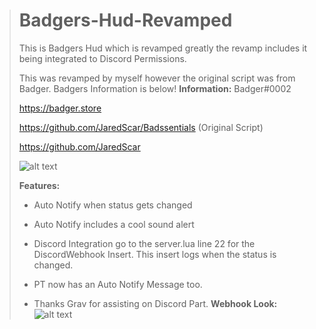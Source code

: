 > # Badgers-Hud-Revamped
> This is Badgers Hud which is revamped greatly the revamp includes it being integrated to Discord Permissions.
> 
> 
> This was revamped by myself however the original script was from Badger. Badgers Information is below!
> **Information:**
> Badger#0002
> 
> https://badger.store
> 
> https://github.com/JaredScar/Badssentials (Original Script) 
> 
> https://github.com/JaredScar
> 
> 
> ![alt text](https://cdn.discordapp.com/attachments/707792578141225052/796786839225761852/unknown.png)
> 
> **Features:** 
> - Auto Notify when status gets changed
> - Auto Notify includes a cool sound alert
> - Discord Integration go to the server.lua line 22 for the DiscordWebhook Insert. This insert logs when the status is changed. 
> - PT now has an Auto Notify Message too.
> 
> 
> - Thanks Grav for assisting on Discord Part. 
> **Webhook Look:**
> ![alt text](https://cdn.discordapp.com/attachments/797880155430584331/797884545361117214/unknown.png)
